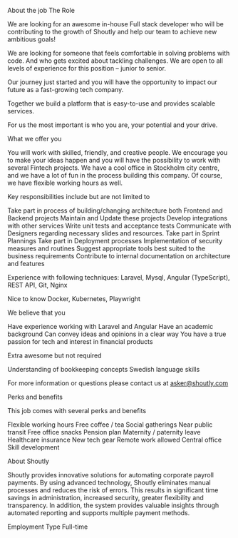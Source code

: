 About the job
The Role

We are looking for an awesome in-house Full stack developer who will be contributing to the growth of Shoutly and help our team to achieve new ambitious goals!

We are looking for someone that feels comfortable in solving problems with code. And who gets excited about tackling challenges. We are open to all levels of experience for this position – junior to senior.

Our journey just started and you will have the opportunity to impact our future as a fast-growing tech company. 



Together we build a platform that is easy-to-use and provides scalable services.

For us the most important is who you are, your potential and your drive.



What we offer you

You will work with skilled, friendly, and creative people. We encourage you to make your ideas happen and you will have the possibility to work with several Fintech projects. We have a cool office in Stockholm city centre, and we have a lot of fun in the process building this company. Of course, we have flexible working hours as well.



Key responsibilities include but are not limited to

Take part in process of building/changing architecture both Frontend and Backend projects
Maintain and Update these projects
Develop integrations with other services 
Write unit tests and acceptance tests
Communicate with Designers regarding necessary slides and resources.
Take part in Sprint Plannings
Take part in Deployment processes
Implementation of security measures and routines
Suggest appropriate tools best suited to the business requirements
Contribute to internal documentation on architecture and features


Experience with following techniques:
Laravel, Mysql, Angular (TypeScript), REST API, Git, Nginx


Nice to know
Docker, Kubernetes, Playwright


We believe that you

Have experience working with Laravel and Angular
Have an academic background
Can convey ideas and opinions in a clear way
You have a true passion for tech and interest in financial products


Extra awesome but not required

Understanding of bookkeeping concepts
Swedish language skills


For more information or questions please contact us at asker@shoutly.com



Perks and benefits

This job comes with several perks and benefits

Flexible working hours
Free coffee / tea
Social gatherings
Near public transit
Free office snacks
Pension plan
Maternity / paternity leave
Healthcare insurance
New tech gear
Remote work allowed
Central office
Skill development
 

About Shoutly

Shoutly provides innovative solutions for automating corporate payroll payments. By using advanced technology, Shoutly eliminates manual processes and reduces the risk of errors. This results in significant time savings in administration, increased security, greater flexibility and transparency. In addition, the system provides valuable insights through automated reporting and supports multiple payment methods.

Employment Type
Full-time